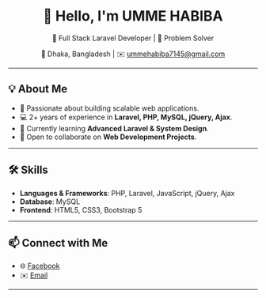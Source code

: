 <div align="center">

# 👋 Hello, I'm UMME HABIBA  

🚀 Full Stack Laravel Developer | 🧠 Problem Solver  

📍 Dhaka, Bangladesh | ✉️ [ummehabiba7145@gmail.com](mailto:ummehabiba7145@gmail.com)  

</div>

---

## 💡 About Me  
- 🎯 Passionate about building scalable web applications.  
- 💻 2+ years of experience in **Laravel, PHP, MySQL, jQuery, Ajax**.  
- 🌱 Currently learning **Advanced Laravel & System Design**.  
- 🤝 Open to collaborate on **Web Development Projects**.  

---

## 🛠️ Skills  
- **Languages & Frameworks**: PHP, Laravel, JavaScript, jQuery, Ajax
- **Database**: MySQL  
- **Frontend**: HTML5, CSS3, Bootstrap 5  

---

## 📫 Connect with Me  
- 🌐 [Facebook](https://www.facebook.com/umme.habiba.862647)  
- ✉️ [Email](mailto:ummehabiba7145@gmail.com)  

---

